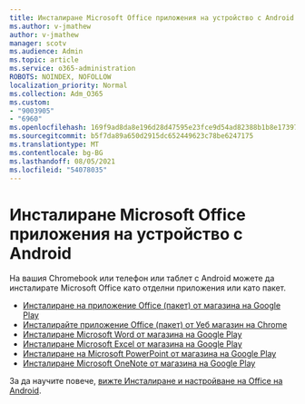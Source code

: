 ```yaml
---
title: Инсталиране Microsoft Office приложения на устройство с Android
ms.author: v-jmathew
author: v-jmathew
manager: scotv
ms.audience: Admin
ms.topic: article
ms.service: o365-administration
ROBOTS: NOINDEX, NOFOLLOW
localization_priority: Normal
ms.collection: Adm_O365
ms.custom:
- "9003905"
- "6960"
ms.openlocfilehash: 169f9ad8da8e196d28d47595e23fce9d54ad82388b1b8e173971663b3d83d3f4
ms.sourcegitcommit: b5f7da89a650d2915dc652449623c78be6247175
ms.translationtype: MT
ms.contentlocale: bg-BG
ms.lasthandoff: 08/05/2021
ms.locfileid: "54078035"
---
```

# <a name="install-microsoft-office-apps-on-an-android-device"></a>Инсталиране Microsoft Office приложения на устройство с Android

На вашия Chromebook или телефон или таблет с Android можете да инсталирате Microsoft Office като отделни приложения или като пакет.

- [Инсталиране на приложение Office (пакет) от магазина на Google Play](https://go.microsoft.com/fwlink/?linkid=2137009)
- [Инсталирайте приложение Office (пакет) от Уеб магазин на Chrome](https://go.microsoft.com/fwlink/?linkid=2137212)
- [Инсталиране Microsoft Word от магазина на Google Play](https://go.microsoft.com/fwlink/?linkid=2136994)
- [Инсталиране Microsoft Excel от магазина на Google Play](https://go.microsoft.com/fwlink/?linkid=2137120)
- [Инсталиране на Microsoft PowerPoint от магазина на Google Play](https://go.microsoft.com/fwlink/?linkid=2137121)
- [Инсталиране Microsoft OneNote от магазина на Google Play](https://go.microsoft.com/fwlink/?linkid=2137211)

За да научите повече, [вижте Инсталиране и настройване на Office на Android](https://go.microsoft.com/fwlink/?linkid=2135287).
